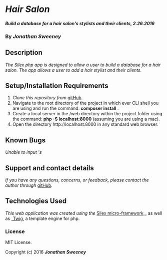# _Hair Salon_

#### _Build a database for a hair salon's stylists and their clients, 2.26.2016_

### By _**Jonathan Sweeney**_

## Description

_The Silex php app is designed to allow a user to build a database for a hair salon. The app allows a user to add a hair stylist and their clients._

## Setup/Installation Requirements

1. _Clone this repository from_ [gitHub](https://github.com/jsween/hair_salon_php.git).
2. Navigate to the root directory of the project in which ever CLI shell you are using and run the command: __composer install__ .
3. Create a local server in the /web directory within the project folder using the command: __php -S localhost:8000__ (assuming you are using a mac).
4. Open the directory http://localhost:8000 in any standard web browser.

## Known Bugs

_Unable to input 's_

## Support and contact details

_If you have any questions, concerns, or feedback, please contact the author through_ [gitHub](https://github.com/jsween/hair_salon_php.git).

## Technologies Used

_This web application was created using the_  [Silex micro-framework](http://silex.sensiolabs.org/)_, as well as _[Twig](http://twig.sensiolabs.org/), a template engine for php.

### License

MIT License.

Copyright (c) 2016 _**Jonathan Sweeney**_
